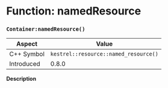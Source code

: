 
# Function: namedResource
### `Container:namedResource()`

| Aspect | Value |
| --- | --- |
| C++ Symbol | `kestrel::resource::named_resource()` |
| Introduced | 0.8.0 |

**Description**


